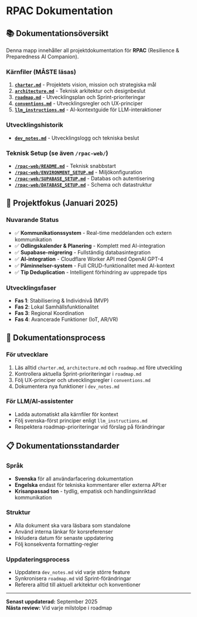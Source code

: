 # RPAC Dokumentation

## 📚 Dokumentationsöversikt

Denna mapp innehåller all projektdokumentation för **RPAC** (Resilience & Preparedness AI Companion).

### Kärnfiler (MÅSTE läsas)

1. **[`charter.md`](charter.md)** - Projektets vision, mission och strategiska mål
2. **[`architecture.md`](architecture.md)** - Teknisk arkitektur och designbeslut  
3. **[`roadmap.md`](roadmap.md)** - Utvecklingsplan och Sprint-prioriteringar
4. **[`conventions.md`](conventions.md)** - Utvecklingsregler och UX-principer
5. **[`llm_instructions.md`](llm_instructions.md)** - AI-kontextguide för LLM-interaktioner

### Utvecklingshistorik

- **[`dev_notes.md`](dev_notes.md)** - Utvecklingslogg och tekniska beslut

### Teknisk Setup (se även `/rpac-web/`)

- **[`/rpac-web/README.md`](../rpac-web/README.md)** - Teknisk snabbstart
- **[`/rpac-web/ENVIRONMENT_SETUP.md`](../rpac-web/ENVIRONMENT_SETUP.md)** - Miljökonfiguration
- **[`/rpac-web/SUPABASE_SETUP.md`](../rpac-web/SUPABASE_SETUP.md)** - Databas och autentisering
- **[`/rpac-web/DATABASE_SETUP.md`](../rpac-web/DATABASE_SETUP.md)** - Schema och datastruktur

## 🎯 Projektfokus (Januari 2025)

### Nuvarande Status
- ✅ **Kommunikationssystem** - Real-time meddelanden och extern kommunikation
- ✅ **Odlingskalender & Planering** - Komplett med AI-integration
- ✅ **Supabase-migrering** - Fullständig databasintegration
- ✅ **AI-integration** - Cloudflare Worker API med OpenAI GPT-4
- ✅ **Påminnelser-system** - Full CRUD-funktionalitet med AI-kontext
- ✅ **Tip Deduplication** - Intelligent förhindring av upprepade tips

### Utvecklingsfaser
- **Fas 1**: Stabilisering & Individnivå (MVP)
- **Fas 2**: Lokal Samhällsfunktionalitet  
- **Fas 3**: Regional Koordination
- **Fas 4**: Avancerade Funktioner (IoT, AR/VR)

## 🔄 Dokumentationsprocess

### För utvecklare
1. Läs alltid `charter.md`, `architecture.md` och `roadmap.md` före utveckling
2. Kontrollera aktuella Sprint-prioriteringar i `roadmap.md`
3. Följ UX-principer och utvecklingsregler i `conventions.md`
4. Dokumentera nya funktioner i `dev_notes.md`

### För LLM/AI-assistenter
- Ladda automatiskt alla kärnfiler för kontext
- Följ svenska-först principer enligt `llm_instructions.md`
- Respektera roadmap-prioriteringar vid förslag på förändringar

## 📋 Dokumentationsstandarder

### Språk
- **Svenska** för all användarfacering dokumentation
- **Engelska** endast för tekniska kommentarer eller externa API:er
- **Krisanpassad ton** - tydlig, empatisk och handlingsinriktad kommunikation

### Struktur
- Alla dokument ska vara läsbara som standalone
- Använd interna länkar för korsreferenser
- Inkludera datum för senaste uppdatering
- Följ konsekventa formatting-regler

### Uppdateringsprocess
- Uppdatera `dev_notes.md` vid varje större feature
- Synkronisera `roadmap.md` vid Sprint-förändringar
- Referera alltid till aktuell arkitektur och konventioner

---

**Senast uppdaterad:** September 2025  
**Nästa review:** Vid varje milstolpe i roadmap
